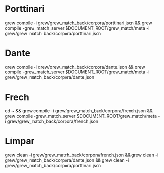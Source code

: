 # Porttinari
grew compile -i grew/grew_match_back/corpora/porttinari.json && grew compile -grew_match_server $DOCUMENT_ROOT/grew_match/meta -i grew/grew_match_back/corpora/porttinari.json 

# Dante
grew compile -i grew/grew_match_back/corpora/dante.json && grew compile -grew_match_server $DOCUMENT_ROOT/grew_match/meta -i grew/grew_match_back/corpora/dante.json 

# Frech
cd ~ && grew compile -i grew/grew_match_back/corpora/french.json && grew compile -grew_match_server $DOCUMENT_ROOT/grew_match/meta -i grew/grew_match_back/corpora/french.json 

# Limpar 
grew clean -i grew/grew_match_back/corpora/french.json && grew clean -i grew/grew_match_back/corpora/dante.json && grew clean -i grew/grew_match_back/corpora/porttinari.json  